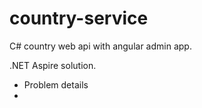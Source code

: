 # country-service
C# country web api with angular admin app.

.NET Aspire solution.

- Problem details
- 
